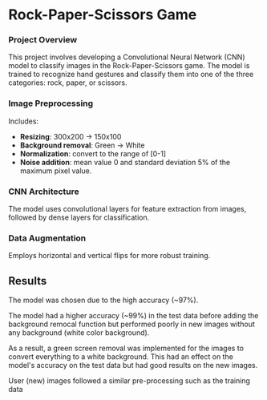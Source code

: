 # Rock-Paper-Scissors Game

### Project Overview

This project involves developing a Convolutional Neural Network (CNN) model to classify images in the Rock-Paper-Scissors game. The model is trained to recognize hand gestures and classify them into one of the three categories: rock, paper, or scissors.


### Image Preprocessing

Includes:

* **Resizing**: 300x200 -> 150x100
* **Background removal**: Green -> White
* **Normalization**: convert to the range of [0-1]
* **Noise addition**: mean value 0 and standard deviation 5% of the maximum pixel value.

### CNN Architecture

The model uses convolutional layers for feature extraction from images, followed by dense layers for classification.


### Data Augmentation

Employs horizontal and vertical flips for more robust training.


## Results

The model was chosen due to the high accuracy (~97%).

The model had a higher accuracy (~99%) in the test data before adding the background remocal function but performed poorly in new images without any background (white color background). 

As a result, a green screen removal was implemented for the images to convert everything to a white background. This had an effect on the model's accuracy on the test data but had good results on the new images.

User (new) images followed a similar pre-processing such as the training data
